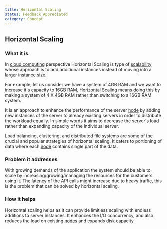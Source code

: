 ```yaml
---
title: Horizontal Scaling
status: Feedback Appreciated
category: Concept
---
```


## Horizontal Scaling

### What it is
In [cloud computing](https://github.com/cncf/glossary/blob/main/definitions/cloud_computing.md) perspective Horizontal Scaling is type of [scalability](https://github.com/cncf/glossary/blob/main/definitions/scalability.md) whose approach is to add additional instances instead of moving into a larger instance size.

For example, let us consider we have a system of 4GB RAM and we want to increase it's capacity to 16GB RAM, Horizontal Scaling means doing this by making a system of 4 X 4GB RAM rather than switching to a 16GB RAM system.

It is an approach to enhance the performance of the server [node](https://github.com/cncf/glossary/blob/main/definitions/nodes.md) by adding new instances of the server to already existing servers in order to distribute the workload equally.
In simple words it aims to decrease the server's load rather than expanding capacity of the individual server.

Load balancing, clustering, and distributed file systems are some of the crucial and popular strategies of horizontal scaling. It caters to portioning of data where each [node]((https://github.com/cncf/glossary/blob/main/definitions/nodes.md)) contains single part of the data.

### Problem it addresses
With growing demands of the application the system should be able to scale by increasing/growing/managing the resources for the customers using it. The latency of the API calls might increase due to heavy traffic, this is the problem that can be solved by horizontal scaling.

### How it helps
Horizontal scaling helps as it can provide limitless scaling with endless additions to server instances. It enhances the I/O concurrency, and also reduces the load on existing [nodes](https://github.com/cncf/glossary/blob/main/definitions/nodes.md) and expands disk capacity.